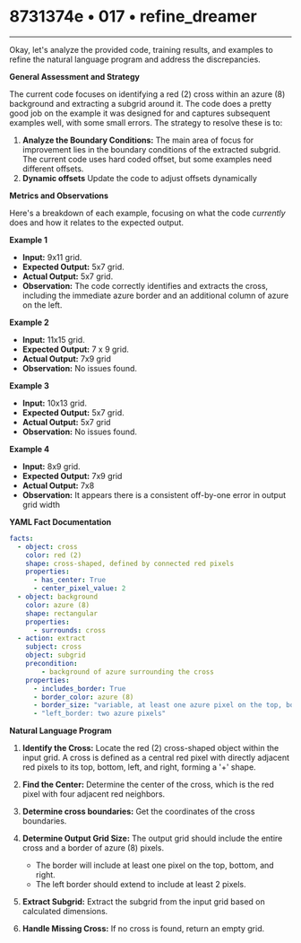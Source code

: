 # 8731374e • 017 • refine_dreamer

---
Okay, let's analyze the provided code, training results, and examples to refine the natural language program and address the discrepancies.

**General Assessment and Strategy**

The current code focuses on identifying a red (2) cross within an azure (8) background and extracting a subgrid around it. The code does a pretty good job on the example it was designed for and captures subsequent examples well, with some small errors. The strategy to resolve these is to:

1.  **Analyze the Boundary Conditions:** The main area of focus for improvement lies in the boundary conditions of the extracted subgrid. The current code uses hard coded offset, but some examples need different offsets.
2. **Dynamic offsets** Update the code to adjust offsets dynamically

**Metrics and Observations**

Here's a breakdown of each example, focusing on what the code *currently* does and how it relates to the expected output.

**Example 1**

*   **Input:** 9x11 grid.
*   **Expected Output:** 5x7 grid.
*   **Actual Output:** 5x7 grid.
*   **Observation:** The code correctly identifies and extracts the cross, including the immediate azure border and an additional column of azure on the left.

**Example 2**

*   **Input:** 11x15 grid.
*   **Expected Output:** 7 x 9 grid.
*   **Actual Output:** 7x9 grid
*   **Observation:** No issues found.

**Example 3**

*   **Input:** 10x13 grid.
*   **Expected Output:** 5x7 grid.
*    **Actual Output:** 5x7 grid
*   **Observation:** No issues found.

**Example 4**

*   **Input:** 8x9 grid.
*   **Expected Output:** 7x9 grid
*    **Actual Output:** 7x8
*   **Observation:** It appears there is a consistent off-by-one error in output grid width

**YAML Fact Documentation**

```yaml
facts:
  - object: cross
    color: red (2)
    shape: cross-shaped, defined by connected red pixels
    properties:
      - has_center: True
      - center_pixel_value: 2
  - object: background
    color: azure (8)
    shape: rectangular
    properties:
      - surrounds: cross
  - action: extract
    subject: cross
    object: subgrid
    precondition:
        - background of azure surrounding the cross
    properties:
      - includes_border: True
      - border_color: azure (8)
      - border_size: "variable, at least one azure pixel on the top, bottom and left"
      - "left_border: two azure pixels"

```

**Natural Language Program**

1.  **Identify the Cross:** Locate the red (2) cross-shaped object within the input grid. A cross is defined as a central red pixel with directly adjacent red pixels to its top, bottom, left, and right, forming a '+' shape.

2.  **Find the Center:** Determine the center of the cross, which is the red pixel with four adjacent red neighbors.

3. **Determine cross boundaries:** Get the coordinates of the cross boundaries.

4.  **Determine Output Grid Size:** The output grid should include the entire cross and a border of azure (8) pixels.
    *   The border will include at least one pixel on the top, bottom, and right.
    *   The left border should extend to include at least 2 pixels.

5.  **Extract Subgrid:** Extract the subgrid from the input grid based on calculated dimensions.

6.  **Handle Missing Cross:** If no cross is found, return an empty grid.

